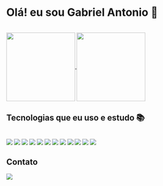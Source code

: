 # Olá! eu sou Gabriel Antonio 👋
<br>
<a href="https://github.com/anuraghazra/github-readme-stats">
  <img align="center" height="180" src="https://github-readme-stats.vercel.app/api?username=gabriel-antonio-souto&show_icons=true&theme=dark" />
</a>
<a href="https://github.com/anuraghazra/convoychat">
  <img align="center" height="180" src="https://github-readme-stats.vercel.app/api/top-langs/?username=gabriel-antonio-souto&layout=compact&show_icons=true&theme=dark" />
</a>
<br>

## Tecnologias que eu uso e estudo 📚

<div style="display: inline_block"><br>

  <img src="https://img.shields.io/badge/HTML5-E34F26?style=for-the-badge&logo=html5&logoColor=white" />

  <img src="https://img.shields.io/badge/JavaScript-F7DF1E?style=for-the-badge&logo=javascript&logoColor=black" />

  <img src="https://img.shields.io/badge/CSS3-1572B6?style=for-the-badge&logo=css3&logoColor=white" />

  <img src="https://img.shields.io/badge/Java-ED8B00?style=for-the-badge&logo=openjdk&logoColor=white" />

  <img src="https://img.shields.io/badge/PHP-777BB4?style=for-the-badge&logo=php&logoColor=white" />

  <img src="https://img.shields.io/badge/React_Native-20232A?style=for-the-badge&logo=react&logoColor=61DAFB" />

  <img src="https://img.shields.io/badge/Bootstrap-563D7C?style=for-the-badge&logo=bootstrap&logoColor=white" />
  
  <img src="https://img.shields.io/badge/jQuery-0769AD?style=for-the-badge&logo=jquery&logoColor=white" />
  
  <img src="https://img.shields.io/badge/Laravel-FF2D20?style=for-the-badge&logo=laravel&logoColor=white" />
  
  <img src="https://img.shields.io/badge/MySQL-00000F?style=for-the-badge&logo=mysql&logoColor=white" />
  
  <img src="https://img.shields.io/badge/Microsoft_Excel-217346?style=for-the-badge&logo=microsoft-excel&logoColor=white" />
  
  <img src="https://img.shields.io/badge/Microsoft_SQL_Server-CC2927?style=for-the-badge&logo=microsoft-sql-server&logoColor=white" />

</div>

## Contato 

<a target="_blank" href="https://www.linkedin.com/in/gabriel-antonio-879409281/"><img src="https://img.shields.io/badge/LinkedIn-0077B5?style=for-the-badge&logo=linkedin&logoColor=white" /></a>
